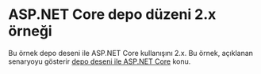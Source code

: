 # <a name="aspnet-core-repository-pattern-2x-sample"></a>ASP.NET Core depo düzeni 2.x örneği

Bu örnek depo deseni ile ASP.NET Core kullanışını 2.x. Bu örnek, açıklanan senaryoyu gösterir [depo deseni ile ASP.NET Core](https://docs.microsoft.com/aspnet/core/fundamentals/repository-pattern) konu.
